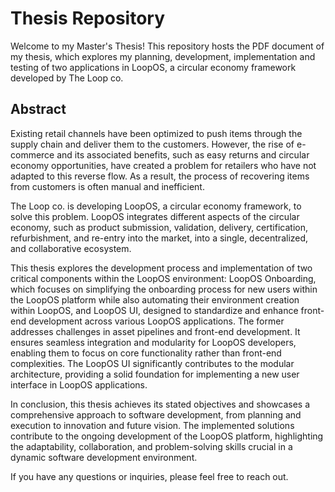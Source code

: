 # Thesis Repository
Welcome to my Master's Thesis! This repository hosts the PDF document of my thesis, which explores my planning, development, implementation and testing of two applications in LoopOS, a circular economy framework developed by The Loop co.

## Abstract

Existing retail channels have been optimized to push items through the supply chain and deliver them to the customers. However, the rise of e-commerce and its associated benefits, such as easy returns and circular economy opportunities, have created a problem for retailers who have not adapted to this reverse flow. As a result, the process of recovering items from customers is often manual and inefficient.

The Loop co. is developing LoopOS, a circular economy framework, to solve this problem. LoopOS integrates different aspects of the circular economy, such as product submission, validation, delivery, certification, refurbishment, and re-entry into the market, into a single, decentralized, and collaborative ecosystem.

This thesis explores the development process and implementation of two critical components within the LoopOS environment: LoopOS Onboarding, which focuses on simplifying the onboarding process for new users within the LoopOS platform while also automating their environment creation within LoopOS, and LoopOS UI, designed to standardize and enhance front-end development across various LoopOS applications. The former addresses challenges in asset pipelines and front-end development. It ensures seamless integration and modularity for LoopOS developers, enabling them to focus on core functionality rather than front-end complexities. The LoopOS UI significantly contributes to the modular architecture, providing a solid foundation for implementing a new user interface in LoopOS applications.

In conclusion, this thesis achieves its stated objectives and showcases a comprehensive approach to software development, from planning and execution to innovation and future vision. The implemented solutions contribute to the ongoing development of the LoopOS platform, highlighting the adaptability, collaboration, and problem-solving skills crucial in a dynamic software development environment.

If you have any questions or inquiries, please feel free to reach out.
